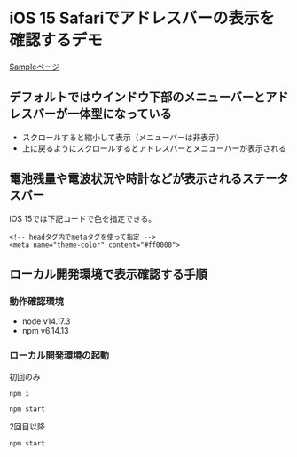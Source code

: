 #  iOS 15 Safariでアドレスバーの表示を確認するデモ

[Sampleページ](https://chinen-octtn.github.io/ios-addressbar/)

## デフォルトではウインドウ下部のメニューバーとアドレスバーが一体型になっている

* スクロールすると縮小して表示（メニューバーは非表示）
* 上に戻るようにスクロールするとアドレスバーとメニューバーが表示される

## 電池残量や電波状況や時計などが表示されるステータスバー

iOS 15では下記コードで色を指定できる。

```
<!-- headタグ内でmetaタグを使って指定 -->
<meta name="theme-color" content="#ff0000">
```

## ローカル開発環境で表示確認する手順

### 動作確認環境
* node v14.17.3
* npm v6.14.13

### ローカル開発環境の起動

初回のみ
```
npm i
```

```
npm start
```

2回目以降

```
npm start
```
